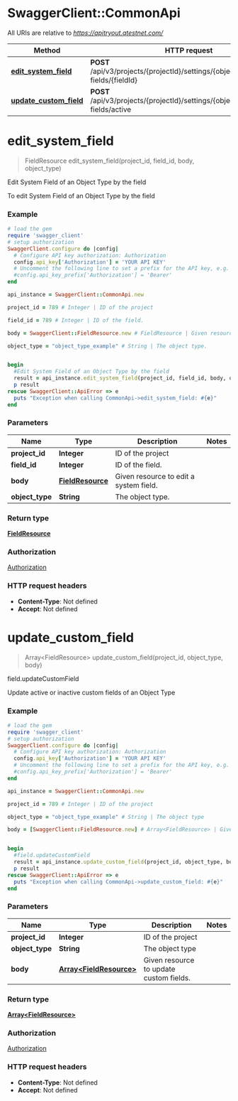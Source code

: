 # SwaggerClient::CommonApi

All URIs are relative to *https://apitryout.qtestnet.com/*

Method | HTTP request | Description
------------- | ------------- | -------------
[**edit_system_field**](CommonApi.md#edit_system_field) | **POST** /api/v3/projects/{projectId}/settings/{objectType}/system-fields/{fieldId} | Edit System Field of an Object Type by the field
[**update_custom_field**](CommonApi.md#update_custom_field) | **POST** /api/v3/projects/{projectId}/settings/{objectType}/custom-fields/active | field.updateCustomField


# **edit_system_field**
> FieldResource edit_system_field(project_id, field_id, body, object_type)

Edit System Field of an Object Type by the field

To edit System Field of an Object Type by the field

### Example
```ruby
# load the gem
require 'swagger_client'
# setup authorization
SwaggerClient.configure do |config|
  # Configure API key authorization: Authorization
  config.api_key['Authorization'] = 'YOUR API KEY'
  # Uncomment the following line to set a prefix for the API key, e.g. 'Bearer' (defaults to nil)
  #config.api_key_prefix['Authorization'] = 'Bearer'
end

api_instance = SwaggerClient::CommonApi.new

project_id = 789 # Integer | ID of the project

field_id = 789 # Integer | ID of the field.

body = SwaggerClient::FieldResource.new # FieldResource | Given resource to edit a system field.

object_type = "object_type_example" # String | The object type.


begin
  #Edit System Field of an Object Type by the field
  result = api_instance.edit_system_field(project_id, field_id, body, object_type)
  p result
rescue SwaggerClient::ApiError => e
  puts "Exception when calling CommonApi->edit_system_field: #{e}"
end
```

### Parameters

Name | Type | Description  | Notes
------------- | ------------- | ------------- | -------------
 **project_id** | **Integer**| ID of the project | 
 **field_id** | **Integer**| ID of the field. | 
 **body** | [**FieldResource**](FieldResource.md)| Given resource to edit a system field. | 
 **object_type** | **String**| The object type. | 

### Return type

[**FieldResource**](FieldResource.md)

### Authorization

[Authorization](../README.md#Authorization)

### HTTP request headers

 - **Content-Type**: Not defined
 - **Accept**: Not defined



# **update_custom_field**
> Array&lt;FieldResource&gt; update_custom_field(project_id, object_type, body)

field.updateCustomField

Update active or inactive custom fields of an Object Type

### Example
```ruby
# load the gem
require 'swagger_client'
# setup authorization
SwaggerClient.configure do |config|
  # Configure API key authorization: Authorization
  config.api_key['Authorization'] = 'YOUR API KEY'
  # Uncomment the following line to set a prefix for the API key, e.g. 'Bearer' (defaults to nil)
  #config.api_key_prefix['Authorization'] = 'Bearer'
end

api_instance = SwaggerClient::CommonApi.new

project_id = 789 # Integer | ID of the project

object_type = "object_type_example" # String | The object type

body = [SwaggerClient::FieldResource.new] # Array<FieldResource> | Given resource to update custom fields.


begin
  #field.updateCustomField
  result = api_instance.update_custom_field(project_id, object_type, body)
  p result
rescue SwaggerClient::ApiError => e
  puts "Exception when calling CommonApi->update_custom_field: #{e}"
end
```

### Parameters

Name | Type | Description  | Notes
------------- | ------------- | ------------- | -------------
 **project_id** | **Integer**| ID of the project | 
 **object_type** | **String**| The object type | 
 **body** | [**Array&lt;FieldResource&gt;**](FieldResource.md)| Given resource to update custom fields. | 

### Return type

[**Array&lt;FieldResource&gt;**](FieldResource.md)

### Authorization

[Authorization](../README.md#Authorization)

### HTTP request headers

 - **Content-Type**: Not defined
 - **Accept**: Not defined



